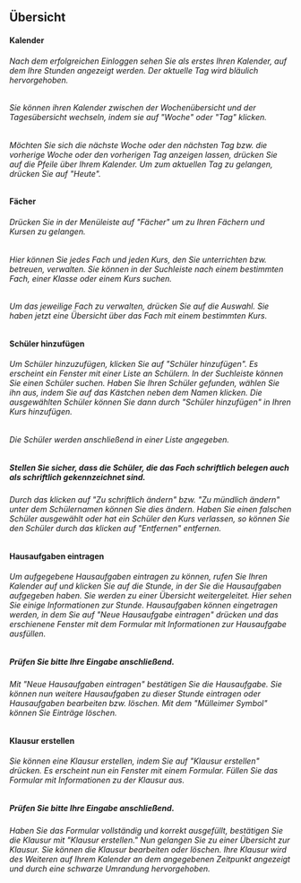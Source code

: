 ## Übersicht

#### Kalender

###### Nach dem erfolgreichen Einloggen sehen Sie als erstes Ihren Kalender, auf dem Ihre Stunden angezeigt werden. Der aktuelle Tag wird bläulich hervorgehoben.

###### Sie können ihren Kalender zwischen der Wochenübersicht und der Tagesübersicht wechseln, indem sie auf "Woche" oder "Tag" klicken.

###### Möchten Sie sich die nächste Woche oder den nächsten Tag bzw. die vorherige Woche oder den vorherigen Tag anzeigen lassen, drücken Sie auf die Pfeile über Ihrem Kalender. Um zum aktuellen Tag zu gelangen, drücken Sie auf "Heute".

###### 

###### 

#### Fächer

###### Drücken Sie in der Menüleiste auf "Fächer" um zu Ihren Fächern und Kursen zu gelangen.

###### Hier können Sie jedes Fach und jeden Kurs, den Sie unterrichten bzw. betreuen, verwalten. Sie können in der Suchleiste nach einem bestimmten Fach, einer Klasse oder einem Kurs suchen.

###### Um das jeweilige Fach zu verwalten, drücken Sie auf die Auswahl. Sie haben jetzt eine Übersicht über das Fach mit einem bestimmten Kurs.

###### 

#### Schüler hinzufügen

###### Um Schüler hinzuzufügen, klicken Sie auf "Schüler hinzufügen". Es erscheint ein Fenster mit einer Liste an Schülern. In der Suchleiste können Sie einen Schüler suchen. Haben Sie Ihren Schüler gefunden, wählen Sie ihn aus, indem Sie auf das Kästchen neben dem Namen klicken. Die ausgewählten Schüler können Sie dann durch "Schüler hinzufügen" in Ihren Kurs hinzufügen.

###### Die Schüler werden anschließend in einer Liste angegeben.

##### Stellen Sie sicher, dass die Schüler, die das Fach schriftlich belegen auch als schriftlich gekennzeichnet sind.

###### Durch das klicken auf "Zu schriftlich ändern" bzw. "Zu mündlich ändern" unter dem Schülernamen können Sie dies ändern. Haben Sie einen falschen Schüler ausgewählt oder hat ein Schüler den Kurs verlassen, so können Sie den Schüler durch das klicken auf "Entfernen" entfernen.

###### 

#### Hausaufgaben eintragen

###### Um aufgegebene Hausaufgaben eintragen zu können, rufen Sie Ihren Kalender auf und klicken Sie auf die Stunde, in der Sie die Hausaufgaben aufgegeben haben. Sie werden zu einer Übersicht weitergeleitet. Hier sehen Sie einige Informationen zur Stunde. Hausaufgaben können eingetragen werden, in dem Sie auf "Neue Hausaufgabe eintragen" drücken und das erschienene Fenster mit dem Formular mit Informationen zur Hausaufgabe ausfüllen.

##### Prüfen Sie bitte Ihre Eingabe anschließend.

###### Mit "Neue Hausaufgaben eintragen" bestätigen Sie die Hausaufgabe. Sie können nun weitere Hausaufgaben zu dieser Stunde eintragen oder Hausaufgaben bearbeiten bzw. löschen. Mit dem "Mülleimer Symbol" können Sie Einträge löschen.

###### 

#### Klausur erstellen

###### Sie können eine Klausur erstellen, indem Sie auf "Klausur erstellen" drücken. Es erscheint nun ein Fenster mit einem Formular. Füllen Sie das Formular mit Informationen zu der Klausur aus.

##### Prüfen Sie bitte Ihre Eingabe anschließend.

###### Haben Sie das Formular vollständig und korrekt ausgefüllt, bestätigen Sie die Klausur mit "Klausur erstellen." Nun gelangen Sie zu einer Übersicht zur Klausur. Sie können die Klausur bearbeiten oder löschen. Ihre Klausur wird des Weiteren auf Ihrem Kalender an dem angegebenen Zeitpunkt angezeigt und durch eine schwarze Umrandung hervorgehoben.



